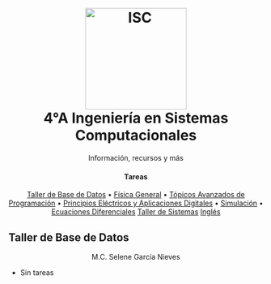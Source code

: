 <h1 align="center">
  <br>
  <img src="https://raw.githubusercontent.com/avexyk/TecnologicoLasChoapas/master/Front/itsch_isc.png" alt="ISC" width="200">
  <br>
  4°A Ingeniería en Sistemas Computacionales
  <br>
</h1>
  <p align="center">Información, recursos y más</p>

<h4 align="center">Tareas</h4>

<p align="center">
  <a href="#key-features">Taller de Base de Datos</a> •
  <a href="#how-to-use">Física General</a> •
  <a href="#download">Tópicos Avanzados de Programación</a> •
  <a href="#credits">Principios Eléctricos y Aplicaciones Digitales</a> •
  <a href="#related">Simulación</a> •
  <a href="#license">Ecuaciones Diferenciales</a>
  <a href="#license">Taller de Sistemas</a>
  <a href="#license">Inglés</a>
</p>

## Taller de Base de Datos
<p align="center">M.C. Selene García Nieves</p>

* Sin tareas

